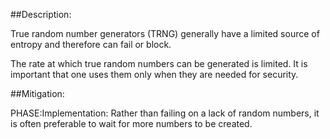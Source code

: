 ##Description:

True random number generators (TRNG) generally have a limited source of entropy and therefore can fail or block.

The rate at which true random numbers can be generated is limited. It is important that one uses them only when they are needed for security.

##Mitigation:


PHASE:Implementation:
Rather than failing on a lack of random numbers, it is often preferable to wait for more numbers to be created.

